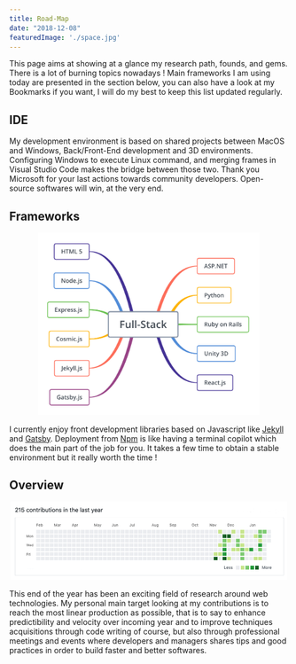 ```yaml
---
title: Road-Map
date: "2018-12-08"
featuredImage: './space.jpg'
---
```


This page aims at showing at a glance my research path, founds, and gems. 
There is a lot of burning topics nowadays ! 
Main frameworks I am using today are presented in the section below, you can also have a look at my Bookmarks if you want, I will do my best to keep this list updated regularly.

<!-- end -->

## IDE

My development environment is based on shared projects between MacOS and Windows, Back/Front-End development and 3D environments. Configuring Windows to execute Linux command, and merging frames in Visual Studio Code makes the bridge between those two. Thank you Microsoft for your last actions towards community developers. Open-source softwares will win, at the very end.

## Frameworks

<div class="custom-images" style="width: 400px; margin: auto;">
	<img src="road-map-2018-12-26 10.19.52.png">
</div>

I currently enjoy front development libraries based on Javascript like [Jekyll](https://jekyllrb.com/) and [Gatsby](https://www.gatsbyjs.org/). Deployment from [Npm](https://www.npmjs.com/) is like having a terminal copilot which does the main part of the job for you. It takes a few time to obtain a stable environment but it really worth the time !

## Overview

<div class="custom-images" style="width: 500px; margin: auto;">
	<img src="personal_contributions.png">
</div>

This end of the year has been an exciting field of research around web technologies. My personal main target looking at my contributions is to reach the most linear production as possible, that is to say to enhance predictibility and velocity over incoming year and to improve techniques acquisitions through code writing of course, but also through professional meetings and events where developers and managers shares tips and good practices in order to build faster and better softwares.